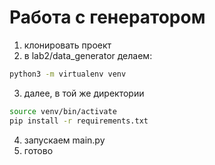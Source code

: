# Работа с генератором
1. клонировать проект
2. в lab2/data_generator делаем:
```bash
python3 -m virtualenv venv
```
3. далее, в той же директории
```bash 
source venv/bin/activate
pip install -r requirements.txt
```
4. запускаем main.py
5. готово